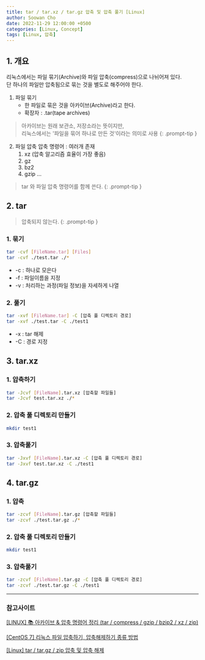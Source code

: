 ```yaml
---
title: tar / tar.xz / tar.gz 압축 및 압축 풀기 [Linux]
author: Soowan Cho
date: 2022-11-29 12:00:00 +0500
categories: [Linux, Concept]
tags: [Linux, 압축]
---
```


## 1. 개요
리눅스에서는 파일 묶기(Archive)와 파일 압축(compress)으로 나뉘어져 있다.<br>
단 하나의 파일만 압축됨으로 묶는 것을 별도로 해주어야 한다.
1. 파일 묶기
   - 한 파일로 묶은 것을 아카이브(Archive)라고 한다.
   - 확장자 : .tar(tape archives)


> 아카이브는 원래 보관소, 저장소라는 뜻이지만, <br>리눅스에서는 '파일을 묶어 하나로 만든 것'이라는 의미로 사용
{: .prompt-tip }

2. 파일 압축
압축 명령어 : 여러개 존재
   1. xz (압축 알고리즘 효율이 가장 좋음)
   2. gz
   3. bz2
   4. gzip ...


> tar 와 파일 압축 명령어를 함께 쓴다. 
{: .prompt-tip }

## 2. tar
> 압축되지 않는다.
{: .prompt-tip }

### 1. 묶기
```bash
tar -cvf [FileName.tar] [Files]
tar -cvf ./test.tar ./*
```
   - -c : 하나로 모은다
   - -f : 파일이름을 지정
   - -v : 처리하는 과정(파일 정보)을 자세하게 나열


### 2. 풀기
```bash
tar -xvf [FileName.tar] -C [압축 풀 디렉토리 경로]
tar -xvf ./test.tar -C ./test1
```
   - -x : tar 해제
   - -C : 경로 지정

## 3. tar.xz
### 1. 압축하기
```bash
tar -Jcvf [FileName].tar.xz [압축할 파일들]
tar -Jcvf test.tar.xz ./*
``` 
### 2. 압축 풀 디렉토리 만들기
```bash
mkdir test1
```
### 3. 압축풀기
```bash
tar -Jxvf [FileName].tar.xz -C [압축 풀 디렉토리 경로]
tar -Jxvf test.tar.xz -C ./test1
``` 

## 4. tar.gz
### 1. 압축
```bash
tar -zcvf [FileName].tar.gz [압축할 파일들]
tar -zcvf ./test.tar.gz ./*
``` 
### 2. 압축 풀 디렉토리 만들기
```bash
mkdir test1
```
### 3. 압축풀기
```bash
tar -zcvf [FileName].tar.gz -C [압축 풀 디렉토리 경로]
tar -zcvf ./test.tar.gz -C ./test1
``` 
---
### 참고사이트
[[LINUX] 📚 아카이브 & 압축 명령어 정리 (tar / compress / gzip / bzip2 / xz / zip)](https://inpa.tistory.com/entry/LINUX-%F0%9F%93%9A-%EC%95%84%EC%B9%B4%EC%9D%B4%EB%B8%8C-%EC%95%95%EC%B6%95-%EB%AA%85%EB%A0%B9%EC%96%B4-%EC%A0%95%EB%A6%AC-tar-compress-gzip-bzip2-zip)

[[CentOS 7] 리눅스 파일 압축하기, 압축해제하기 종류 방법](https://ansan-survivor.tistory.com/427)

[[Linux] tar / tar.gz / zip 압축 및 압축 해제](https://eehoeskrap.tistory.com/555)